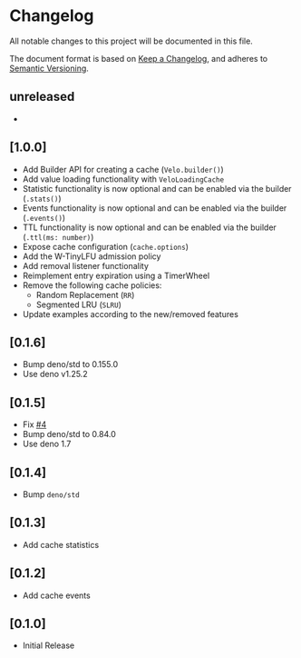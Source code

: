 # Changelog

All notable changes to this project will be documented in this file.

The document format is based on [Keep a Changelog](https://keepachangelog.com/en/1.0.0/),
and adheres to
[Semantic Versioning](https://semver.org/spec/v2.0.0.html).

## unreleased
- 
## [1.0.0]

- Add Builder API for creating a cache (`Velo.builder()`)
- Add value loading functionality with `VeloLoadingCache` 
- Statistic functionality is now optional and can be enabled via the builder (`.stats()`)
- Events functionality is now optional and can be enabled via the builder (`.events()`)
- TTL functionality is now optional and can be enabled via the builder (`.ttl(ms: number)`)
- Expose cache configuration (`cache.options`)
- Add the W-TinyLFU admission policy
- Add removal listener functionality
- Reimplement entry expiration using a TimerWheel  
- Remove the following cache policies:
  - Random Replacement (`RR`)
  - Segmented LRU (`SLRU`)
- Update examples according to the new/removed features

## [0.1.6]

- Bump deno/std to 0.155.0
- Use deno v1.25.2

## [0.1.5]

- Fix [#4](https://github.com/velo-org/velo/issues/4)
- Bump deno/std to 0.84.0
- Use deno 1.7

## [0.1.4]

- Bump `deno/std`

## [0.1.3]

- Add cache statistics

## [0.1.2]

- Add cache events

## [0.1.0]

- Initial Release

